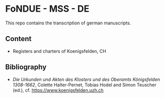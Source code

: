 # FoNDUE - MSS - DE


This repo contains the transcription of german manuscripts.

## Content

- Registers and charters of Koenigsfelden, CH

## Bibliography

- _Die Urkunden und Akten des Klosters und des Oberamts Königsfelden
1308-1662_, Colette Halter-Pernet, Tobias Hodel and Simon Teuscher (ed.), cf. https://www.koenigsfelden.uzh.ch
